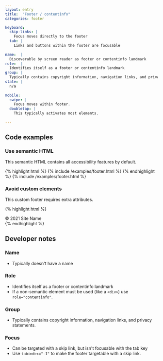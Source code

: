 ```yaml
---
layout: entry
title:  "Footer / contentinfo"
categories: footer

keyboard:
  skip-links: |
    Focus moves directly to the footer
  tab: |
    Links and buttons within the footer are focusable
    
name:  |
  Discoverable by screen reader as footer or contentinfo landmark
role:  |
  Identifies itself as a footer or contentinfo landmark
group: |
  Typically contains copyright information, navigation links, and privacy statements.
state: |
  n/a
      
mobile:
  swipe: |
    Focus moves within footer.
  doubletap: |
    This typically activates most elements.

---
```


## Code examples

### Use semantic HTML
This semantic HTML contains all accessibility features by default.

{% highlight html %}
{% include /examples/footer.html %}
{% endhighlight %}
{% include /examples/footer.html %}

### Avoid custom elements
This custom footer requires extra attributes.

{% highlight html %}
<div role="contentinfo" tabindex="-1" id="footer">
  © 2021 Site Name
</div>
{% endhighlight %}

## Developer notes

### Name
- Typically doesn't have a name

### Role

- Identifies itself as a footer or contentinfo landmark
- If a non-semantic element must be used (like a `<div>`) use `role="contentinfo"`.

### Group

- Typically contains copyright information, navigation links, and privacy statements.

### Focus

- Can be targeted with a skip link, but isn't focusable with the tab key
- Use `tabindex="-1"` to make the footer targetable with a skip link.


